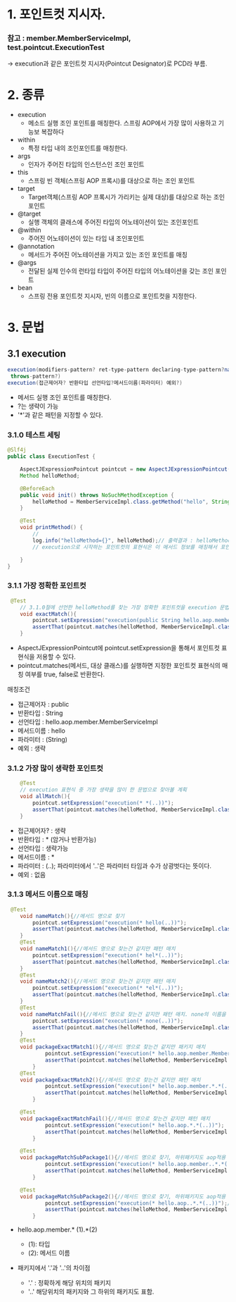 # 1. 포인트컷 지시자.
### 참고 : member.MemberServiceImpl, test.pointcut.ExecutionTest
-> execution과 같은 포인트컷 지시자(Pointcut Designator)로 PCD라 부름.

# 2. 종류
* execution
  * 메소드 실행 조인 포인트를 매칭한다. 스프링 AOP에서 가장 많이 사용하고 기능보 복잡하다
* within
  * 특정 타입 내의 조인포인트를 매칭한다.
* args
  * 인자가 주어진 타입의 인스턴스인 조인 포인트
* this
  * 스프링 빈 객체(스프링 AOP 프록시)를 대상으로 하는 조인 포인트
* target
  * Target객체(스프링 AOP 프록시가 가리키는 실제 대상)를 대상으로 하는 조인포인트
* @target
  * 실행 객체의 클래스에 주어진 타입의 어노테이션이 있는 조인포인트
* @within
  * 주어진 어노테이션이 있는 타입 내 조인포인트
* @annotation
  * 메서드가 주어진 어노테이션을 가지고 있는 조인 포인트를 매칭
* @args
  * 전달된 실제 인수의 런타임 타입이 주어진 타입의 어노테이션을 갖는 조인 포인트
* bean
  * 스프링 전용 포인트컷 지시자, 빈의 이름으로 포인트컷을 지정한다.


# 3. 문법
## 3.1 execution
```java
execution(modifiers-pattern? ret-type-pattern declaring-type-pattern?namepattern(param-pattern)
 throws-pattern?)
execution(접근제어자? 반환타입 선언타입?메서드이름(파라미터) 예외?)
```
* 메서드 실행 조인 포인트를 매칭한다.
* ?는 생략이 가능
* '*'과 같은 패턴을 지정할 수 있다.


### 3.1.0 테스트 세팅
```java
@Slf4j
public class ExecutionTest {

    AspectJExpressionPointcut pointcut = new AspectJExpressionPointcut(); // 포인트컷 표현식을 처리해주는 클래스. 여기에 포인트컷 표현식을 지정하면 된다.
    Method helloMethod;

    @BeforeEach
    public void init() throws NoSuchMethodException {
        helloMethod = MemberServiceImpl.class.getMethod("hello", String.class); // 테스트 실행전에 ServiceImpl에 hello() 메타정보를 가져와서 넣어줌.
    }

    @Test
    void printMethod() {
        //
        log.info("helloMethod={}", helloMethod);// 출력결과 : helloMethod=public java.lang.String hello.aop.member.MemberServiceImpl.hello(java.lang.String)
        // execution으로 시작하는 포인트컷의 표현식은 이 메서드 정보를 매칭해서 포인트컷 대상을 찾아낸다.

    }
}
```

### 3.1.1 가장 정확한 포인트컷
```java
 @Test
    // 3.1.0절에 선언한 helloMethod를 찾는 가장 정확한 포인트컷을 execution 문법으로 찾아볼 계획임.
    void exactMatch(){
        pointcut.setExpression("execution(public String hello.aop.member.MemberServiceImpl.hello(String))");
        assertThat(pointcut.matches(helloMethod, MemberServiceImpl.class)).isTrue(); //테스트 실행전 MemberServiceImpl에서 가져온 hello()와 execution으로 찾아온 포인트컷 정보와 같은지 확인함
    }
```
* AspectJExpressionPointcut에 pointcut.setExpression을 통해서 포인트컷 표현식을 저용할 수 있다.
* pointcut.matches(메서드, 대상 클래스)를 실행하면 지정한 포인트컷 표현식의 매칭 여부를 true, false로 반환한다.

매칭조건
* 접근제어자 : public
* 반환타입 : String
* 선언타입 : hello.aop.member.MemberServiceImpl
* 메서드이름 : hello
* 파라미터 : (String)
* 예외 : 생략

### 3.1.2 가장 많이 생략한 포인트컷
```java
    @Test
    // execution 표현식 중 가장 생략을 많이 한 문법으로 찾아볼 계획
    void allMatch(){
        pointcut.setExpression("execution(* *(..))");
        assertThat(pointcut.matches(helloMethod, MemberServiceImpl.class)).isTrue();       
    }
```

* 접근제어자? : 생략
* 반환타입 : * (암거나 반환가능)
* 선언타입 : 생략가능
* 메서드이름 : *
* 파라미터 : (..); 파라미터에서 '..'은 파라미터 타임과 수가 상광벗다는 뜻이다.
* 예외 : 없음

### 3.1.3 메서드 이름으로 매칭
```java
 @Test
    void nameMatch(){//메서드 명으로 찾기
        pointcut.setExpression("execution(* hello(..))");
        assertThat(pointcut.matches(helloMethod, MemberServiceImpl.class)).isTrue();
    }
    @Test
    void nameMatch1(){//메서드 명으로 찾는건 같지만 패턴 매치
        pointcut.setExpression("execution(* hel*(..))");
        assertThat(pointcut.matches(helloMethod, MemberServiceImpl.class)).isTrue();
    }
    @Test
    void nameMatch2(){//메서드 명으로 찾는건 같지만 패턴 매치
        pointcut.setExpression("execution(* *el*(..))");
        assertThat(pointcut.matches(helloMethod, MemberServiceImpl.class)).isTrue();
    }
    @Test
    void nameMatchFail(){//메서드 명으로 찾는건 같지만 패턴 매치. none의 이름을 가진 메서드가 없으므로 이 테스트는 실패가 뜨는게 정상임.
        pointcut.setExpression("execution(* none(..))");
        assertThat(pointcut.matches(helloMethod, MemberServiceImpl.class)).isFalse();
    }
    @Test
    void packageExactMatch1(){//메서드 명으로 찾는건 같지만 패키지 매치
            pointcut.setExpression("execution(* hello.aop.member.MemberServiceImpl.hello(..))");
            assertThat(pointcut.matches(helloMethod, MemberServiceImpl.class)).isTrue();
        }
    @Test
    void packageExactMatch2(){//메서드 명으로 찾는건 같지만 패턴 매치
            pointcut.setExpression("execution(* hello.aop.member.*.*(..))");
            assertThat(pointcut.matches(helloMethod, MemberServiceImpl.class)).isTrue();
        }

    @Test
    void packageExactMatchFail(){//메서드 명으로 찾는건 같지만 패턴 매치
            pointcut.setExpression("execution(* hello.aop.*.*(..))");
            assertThat(pointcut.matches(helloMethod, MemberServiceImpl.class)).isFalse();
        }

    @Test
    void packageMatchSubPackage1(){//메서드 명으로 찾기, 하위패키지도 aop적용 지정
            pointcut.setExpression("execution(* hello.aop.member..*.*(..))");// member패키지 하위의 모든 패키지들은 aop적용 대상이 됨
            assertThat(pointcut.matches(helloMethod, MemberServiceImpl.class)).isTrue();
        }

    @Test
    void packageMatchSubPackage2(){//메서드 명으로 찾기, 하위패키지도 aop적용 지정
            pointcut.setExpression("execution(* hello.aop..*.*(..))");// aop패키지 하위의 모든 패키지들은 aop적용 대상이 됨
            assertThat(pointcut.matches(helloMethod, MemberServiceImpl.class)).isTrue();
        }
```
* hello.aop.member.* (1).*(2)
  * (1): 타입
  * (2): 메서드 이름

* 패키지에서 '.'과 '..'의 차이점
  * '.' : 정확하게 해당 위치의 패키지
  * '..' 해당위치의 패키지와 그 하위의 패키지도 표함.